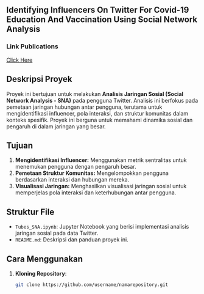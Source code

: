 ## Identifying Influencers On Twitter For Covid-19 Education And Vaccination Using Social Network Analysis

### Link Publications 
[Click Here](https://ieeexplore.ieee.org/document/9537011)

## Deskripsi Proyek
Proyek ini bertujuan untuk melakukan **Analisis Jaringan Sosial (Social Network Analysis - SNA)** pada pengguna Twitter. Analisis ini berfokus pada pemetaan jaringan hubungan antar pengguna, terutama untuk mengidentifikasi influencer, pola interaksi, dan struktur komunitas dalam konteks spesifik. Proyek ini berguna untuk memahami dinamika sosial dan pengaruh di dalam jaringan yang besar.

## Tujuan
1. **Mengidentifikasi Influencer:** Menggunakan metrik sentralitas untuk menemukan pengguna dengan pengaruh besar.
2. **Pemetaan Struktur Komunitas:** Mengelompokkan pengguna berdasarkan interaksi dan hubungan mereka.
3. **Visualisasi Jaringan:** Menghasilkan visualisasi jaringan sosial untuk memperjelas pola interaksi dan keterhubungan antar pengguna.

## Struktur File
- `Tubes_SNA.ipynb`: Jupyter Notebook yang berisi implementasi analisis jaringan sosial pada data Twitter.
- `README.md`: Deskripsi dan panduan proyek ini.

## Cara Menggunakan
1. **Kloning Repository**:
   ```bash
   git clone https://github.com/username/namarepository.git
